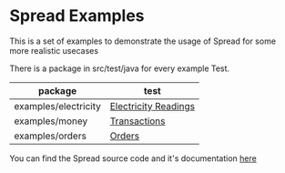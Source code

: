 # Spread Examples
This is a set of examples to demonstrate the usage of Spread for some more realistic usecases

There is a package in src/test/java for every example Test.

| package              | test                                                                             |
|----------------------|----------------------------------------------------------------------------------|
| examples/electricity | [Electricity Readings](src/test/java/examples/electricity/MeterReadingsTest.java) |
| examples/money       | [Transactions](src/test/java/examples/money/TransactionsTest.java)               |
| examples/orders      | [Orders](src/test/java/examples/orders/OrderTest.java)                           |


You can find the Spread source code and it's documentation [here](https://github.com/alexwatts/spread)
